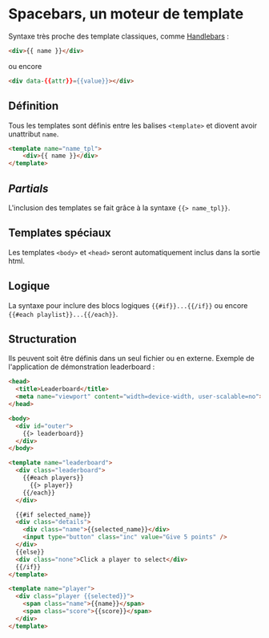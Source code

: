 # Spacebars, un moteur de template

Syntaxe très proche des template classiques, comme [Handlebars](http://handlebarsjs.com/) :

```html
<div>{{ name }}</div>
```

ou encore 

```html
<div data-{{attr}}={{value}}></div>
```

## Définition 

Tous les templates sont définis entre les balises `<template>` et diovent avoir unattribut `name`.

```html
<template name="name_tpl">
	<div>{{ name }}</div>
</template>
```

## _Partials_

L'inclusion des templates se fait grâce à la syntaxe `{{> name_tpl}}`.

## Templates spéciaux

Les templates `<body>` et `<head>` seront automatiquement inclus dans la sortie html.
  
## Logique

La syntaxe pour inclure des blocs logiques `{{#if}}...{{/if}}` ou encore `{{#each playlist}}...{{/each}}`.

## Structuration 

Ils peuvent soit être définis dans un seul fichier ou en externe.
Exemple de l'application de démonstration leaderboard : 

```html
<head>
  <title>Leaderboard</title>
  <meta name="viewport" content="width=device-width, user-scalable=no">
</head>

<body>
  <div id="outer">
    {{> leaderboard}}
  </div>
</body>

<template name="leaderboard">
  <div class="leaderboard">
    {{#each players}}
      {{> player}}
    {{/each}}
  </div>

  {{#if selected_name}}
  <div class="details">
    <div class="name">{{selected_name}}</div>
    <input type="button" class="inc" value="Give 5 points" />
  </div>
  {{else}}
  <div class="none">Click a player to select</div>
  {{/if}}
</template>

<template name="player">
  <div class="player {{selected}}">
    <span class="name">{{name}}</span>
    <span class="score">{{score}}</span>
  </div>
</template>
```